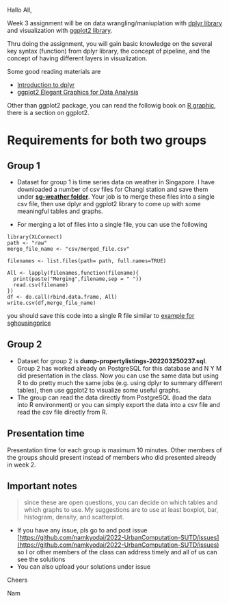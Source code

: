 Hallo All,


Week 3 assignment will be on data wrangling/maniuplation with [dplyr library](https://dplyr.tidyverse.org/index.html) and visualization with [ggplot2 library](https://ggplot2.tidyverse.org/).

Thru doing the assignment, you will gain basic knowledge on the several key syntax (function) from dplyr library, the concept of pipeline, and the concept of having different layers in visualization.

Some good reading materials are

- [Introduction to dplyr](https://dplyr.tidyverse.org/articles/dplyr.html)
- [ggplot2 Elegant Graphics for Data Analysis](https://ggplot2-book.org/)

Other than ggplot2 package, you can read the followig book on [R graphic](https://r-graphics.org/), there is a section on ggplot2.


# Requirements for both two groups

## Group 1
- Dataset for group 1 is time series data on weather in Singapore. I have downloaded a number of csv files for Changi station and save them under **[sg-weather folder](https://github.com/namkyodai/2022-UrbanComputation-SUTD/tree/main/notes/sg-weather)**. Your job is to merge these files into a single csv file, then use dplyr and ggplot2 library to come up with some meaningful tables and graphs.

- For merging a lot of files into a single file, you can use the following

```
library(XLConnect)
path <- "raw"
merge_file_name <- "csv/merged_file.csv"

filenames <- list.files(path= path, full.names=TRUE)

All <- lapply(filenames,function(filename){
  print(paste("Merging",filename,sep = " "))
  read.csv(filename)
})
df <- do.call(rbind.data.frame, All)
write.csv(df,merge_file_name)
```

you should save this code into a single R file similar to [example for sghousingprice](https://github.com/namkyodai/2022-UrbanComputation-SUTD/blob/main/notes/sg-houseprice/combineexcel.r)


## Group 2
- Dataset for group 2 is **dump-propertylistings-202203250237.sql**. Group 2 has worked already on PostgreSQL for this database and N Y M did presentation in the class. Now you can use the same data but using R to do pretty much the same jobs (e.g. using dplyr to summary different tables), then use ggplot2 to visualize some useful graphs.
- The group can read the data directly from PostgreSQL (load the data into R environment) or you can simply export the data into a csv file and read the csv file directly from R.

## Presentation time
Presentation time for each group is maximum 10 minutes. Other members of the groups should present instead of members who did presented already in week 2.


## Important notes

> since these are open questions, you can decide on which tables and which graphs to use. My suggestions are to use at least boxplot, bar, histogram, density, and scatterplot.

- If you have any issue, pls go to and post issue [https://github.com/namkyodai/2022-UrbanComputation-SUTD/issues](https://github.com/namkyodai/2022-UrbanComputation-SUTD/issues) so I or other members of the class can address timely and all of us can see the solutions
- You can also upload your solutions under issue

Cheers

Nam

